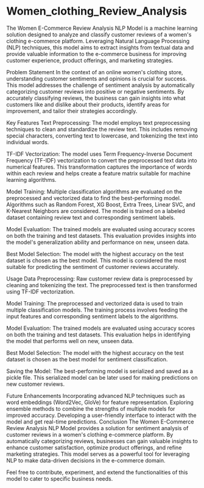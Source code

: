 # Women_clothing_Review_Analysis

The Women E-Commerce Review Analysis NLP Model is a machine learning solution designed to analyze and classify customer reviews of a women's clothing e-commerce platform. Leveraging Natural Language Processing (NLP) techniques, this model aims to extract insights from textual data and provide valuable information to the e-commerce business for improving customer experience, product offerings, and marketing strategies.

Problem Statement
In the context of an online women's clothing store, understanding customer sentiments and opinions is crucial for success. This model addresses the challenge of sentiment analysis by automatically categorizing customer reviews into positive or negative sentiments. By accurately classifying reviews, the business can gain insights into what customers like and dislike about their products, identify areas for improvement, and tailor their strategies accordingly.

Key Features
Text Preprocessing: The model employs text preprocessing techniques to clean and standardize the review text. This includes removing special characters, converting text to lowercase, and tokenizing the text into individual words.

TF-IDF Vectorization: The model uses Term Frequency-Inverse Document Frequency (TF-IDF) vectorization to convert the preprocessed text data into numerical features. This transformation captures the importance of words within each review and helps create a feature matrix suitable for machine learning algorithms.

Model Training: Multiple classification algorithms are evaluated on the preprocessed and vectorized data to find the best-performing model. Algorithms such as Random Forest, XG Boost, Extra Trees, Linear SVC, and K-Nearest Neighbors are considered. The model is trained on a labeled dataset containing review text and corresponding sentiment labels.

Model Evaluation: The trained models are evaluated using accuracy scores on both the training and test datasets. This evaluation provides insights into the model's generalization ability and performance on new, unseen data.

Best Model Selection: The model with the highest accuracy on the test dataset is chosen as the best model. This model is considered the most suitable for predicting the sentiment of customer reviews accurately.

Usage
Data Preprocessing: Raw customer review data is preprocessed by cleaning and tokenizing the text. The preprocessed text is then transformed using TF-IDF vectorization.

Model Training: The preprocessed and vectorized data is used to train multiple classification models. The training process involves feeding the input features and corresponding sentiment labels to the algorithms.

Model Evaluation: The trained models are evaluated using accuracy scores on both the training and test datasets. This evaluation helps in identifying the model that performs well on new, unseen data.

Best Model Selection: The model with the highest accuracy on the test dataset is chosen as the best model for sentiment classification.

Saving the Model: The best-performing model is serialized and saved as a pickle file. This serialized model can be later used for making predictions on new customer reviews.

Future Enhancements
Incorporating advanced NLP techniques such as word embeddings (Word2Vec, GloVe) for feature representation.
Exploring ensemble methods to combine the strengths of multiple models for improved accuracy.
Developing a user-friendly interface to interact with the model and get real-time predictions.
Conclusion
The Women E-Commerce Review Analysis NLP Model provides a solution for sentiment analysis of customer reviews in a women's clothing e-commerce platform. By automatically categorizing reviews, businesses can gain valuable insights to enhance customer satisfaction, optimize product offerings, and refine marketing strategies. This model serves as a powerful tool for leveraging NLP to make data-driven decisions in the e-commerce domain.

Feel free to contribute, experiment, and extend the functionalities of this model to cater to specific business needs.
